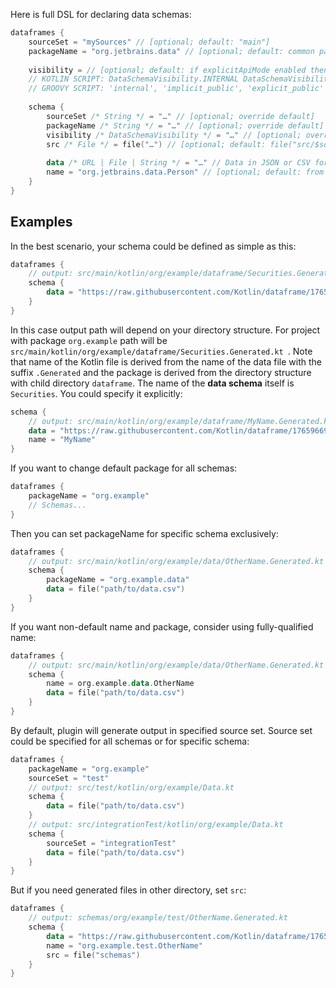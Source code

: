 [//]: # (title: Gradle plugin reference)

Here is full DSL for declaring data schemas:

```kotlin
dataframes {
    sourceSet = "mySources" // [optional; default: "main"]
    packageName = "org.jetbrains.data" // [optional; default: common package under source set]
    
    visibility = // [optional; default: if explicitApiMode enabled then EXPLICIT_PUBLIC, else IMPLICIT_PUBLIC]
    // KOTLIN SCRIPT: DataSchemaVisibility.INTERNAL DataSchemaVisibility.IMPLICIT_PUBLIC, DataSchemaVisibility.EXPLICIT_PUBLIC
    // GROOVY SCRIPT: 'internal', 'implicit_public', 'explicit_public'
    
    schema {
        sourceSet /* String */ = "…" // [optional; override default]
        packageName /* String */ = "…" // [optional; override default]
        visibility /* DataSchemaVisibility */ = "…" // [optional; override default]
        src /* File */ = file("…") // [optional; default: file("src/$sourceSet/kotlin")]
        
        data /* URL | File | String */ = "…" // Data in JSON or CSV formats
        name = "org.jetbrains.data.Person" // [optional; default: from filename]
    }
}
```

## Examples
In the best scenario, your schema could be defined as simple as this:
```kotlin
dataframes {
    // output: src/main/kotlin/org/example/dataframe/Securities.Generated.kt
    schema {
        data = "https://raw.githubusercontent.com/Kotlin/dataframe/1765966904c5920154a4a480aa1fcff23324f477/data/securities.csv"
    }
}
```
In this case output path will depend on your directory structure. For project with package `org.example` path will be `src/main/kotlin/org/example/dataframe/Securities.Generated.kt
`. Note that name of the Kotlin file is derived from the name of the data file with the suffix `.Generated` and the package is derived from the directory structure with child directory `dataframe`. The name of the **data schema** itself is `Securities`. You could specify it explicitly:
```kotlin
schema {
    // output: src/main/kotlin/org/example/dataframe/MyName.Generated.kt
    data = "https://raw.githubusercontent.com/Kotlin/dataframe/1765966904c5920154a4a480aa1fcff23324f477/data/securities.csv"
    name = "MyName"
}
```
If you want to change default package for all schemas:
```kotlin
dataframes {
    packageName = "org.example"
    // Schemas...
}
```
Then you can set packageName for specific schema exclusively:
```kotlin
dataframes {
    // output: src/main/kotlin/org/example/data/OtherName.Generated.kt
    schema {
        packageName = "org.example.data"
        data = file("path/to/data.csv")
    }
}
```
If you want non-default name and package, consider using fully-qualified name:
```kotlin
dataframes {
    // output: src/main/kotlin/org/example/data/OtherName.Generated.kt
    schema {
        name = org.example.data.OtherName
        data = file("path/to/data.csv")
    }
}
```
By default, plugin will generate output in specified source set. Source set could be specified for all schemas or for specific schema:
```kotlin
dataframes {
    packageName = "org.example"
    sourceSet = "test"
    // output: src/test/kotlin/org/example/Data.kt
    schema {
        data = file("path/to/data.csv")
    }
    // output: src/integrationTest/kotlin/org/example/Data.kt
    schema {
        sourceSet = "integrationTest"
        data = file("path/to/data.csv")
    }
}
```
But if you need generated files in other directory, set `src`:
```kotlin
dataframes {
    // output: schemas/org/example/test/OtherName.Generated.kt
    schema {
        data = "https://raw.githubusercontent.com/Kotlin/dataframe/1765966904c5920154a4a480aa1fcff23324f477/data/securities.csv"
        name = "org.example.test.OtherName"
        src = file("schemas")
    }
}
```
